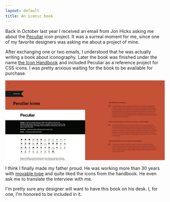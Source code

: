 ```yaml
---
layout: default
title: An iconic book
---
```


Back in October last year I received an email from Jon Hicks asking me about the [Peculiar](/peculiar/) icon project. It was a surreal moment for me, since one of my favorite designers was asking me about a project of mine.

After exchanging one or two emails, I understood that he was actually writing a book about iconography. Later the book was finished under the name [the Icon Handbook](http://www.fivesimplesteps.com/products/the-icon-handbook) and included Peculiar as a reference project for CSS icons. I was pretty anxious waiting for the book to be available for purchase.

**![Peculiar inside the Icon Handbook](/images/icon-handbook.jpg)**

I think I finally made my father proud. He was working more than 30 years with [movable type](http://en.wikipedia.org/wiki/Movable_type) and quite liked the icons from the handbook. He even ask me to translate the interview with me.

I'm pretty sure any designer will want to have this book on his desk. I, for one, I'm honored to be included in it.
